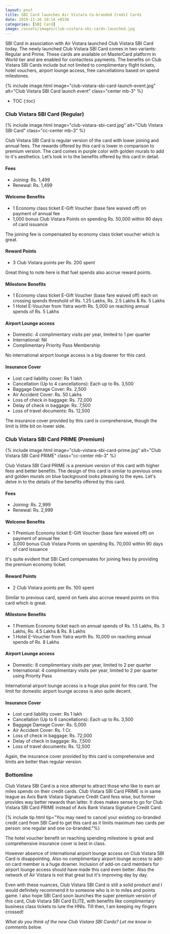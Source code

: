 ```yaml
---
layout: post
title: SBI Card launches Air Vistara Co-branded Credit Cards
date: 2019-11-26 19:14 +0530
categories: [SBI Card]
image: /assets/images/club-vistara-sbi-cards-launched.jpg
---
```


SBI Card in association with Air Vistara launched Club Vistara SBI Card today. The newly launched Club Vistara SBI Card comes in two variants: Regular and Prime. These cards are available on MasterCard platform in World tier and are enabled for contactless payments. The benefits on Club Vistara SBI Cards include but not limited to complimentary flight tickets, hotel vouchers, airport lounge access, free cancellations based on spend milestones.

{% include image.html image="club-vistara-sbi-card-launch-event.jpg" alt="Club Vistara SBI Card launch event" class="center mb-3" %}

* TOC
{:toc}

### Club Vistara SBI Card (Regular)

{% include image.html image="club-vistara-sbi-card.jpg" alt="Club Vistara SBI Card" class="cc-center mb-3" %}

Club Vistara SBI Card is regular version of the card with lower joining and annual fees. The rewards offered by this card is lower in comparison to premium version. The card comes in purple color with golden murals to add to it's aesthetics. Let’s look in to the benefits offered by this card in detail.

#### Fees

- Joining: Rs. 1,499
- Renewal: Rs. 1,499

#### Welcome Benefits

- 1 Economy class ticket E-Gift Voucher (base fare waived off) on payment of annual fee
- 1,000 bonus Club Vistara Points on spending Rs. 50,000 within 90 days of card issuance

The joining fee is compensated by economy class ticket voucher which is great.

#### Reward Points

- 3 Club Vistara points per Rs. 200 spent

Great thing to note here is that fuel spends also accrue reward points.

#### Milestone Benefits

- 1 Economy class ticket E-Gift Voucher (base fare waived off) each on crossing spends threshold of Rs. 1.25 Lakhs, Rs. 2.5 Lakhs & Rs. 5 Lakhs
- 1 Hotel E-Voucher from Yatra worth Rs. 5,000 on reaching annual spends of Rs. 5 Lakhs

#### Airport Lounge access

- Domestic: 4 complimentary visits per year, limited to 1 per quarter
- International: Nil
- Complimentary Priority Pass Membership

No international airport lounge access is a big downer for this card.

#### Insurance Cover

- Lost card liability cover: Rs 1 lakh
- Cancellation (Up to 4 cancellations): Each up to Rs. 3,500
- Baggage Damage Cover: Rs. 2,500
- Air Accident Cover: Rs. 50 Lakhs
- Loss of check in baggage: Rs. 72,000
- Delay of check in baggage: Rs. 7,500
- Loss of travel documents: Rs. 12,500

The insurance cover provided by this card is comprehensive, though the limit is little bit on lower side.

### Club Vistara SBI Card PRIME (Premium)

{% include image.html image="club-vistara-sbi-card-prime.jpg" alt="Club Vistara SBI Card PRIME" class="cc-center mb-3" %}

Club Vistara SBI Card PRIME is a premium version of this card with higher fees and better benefits. The design of this card is similar to previous ones and golden murals on blue background looks pleasing to the eyes. Let's delve in to the details of the benefits offered by this card.

#### Fees

- Joining: Rs. 2,999
- Renewal: Rs. 2,999

#### Welcome Benefits

- 1 Premium Economy ticket E-Gift Voucher (base fare waived off) on payment of annual fee
- 3,000 bonus Club Vistara Points on spending Rs. 70,000 within 90 days of card issuance

It's quite evident that SBI Card compensates for joining fees by providing the premium economy ticket.

#### Reward Points

- 2 Club Vistara points per Rs. 100 spent

Similar to previous card, spend on fuels also accrue reward points on this card which is great.

#### Milestone Benefits

- 1 Premium Economy ticket each on annual spends of Rs. 1.5 Lakhs, Rs. 3 Lakhs, Rs. 4.5 Lakhs & Rs. 8 Lakhs
- 1 Hotel E-Voucher from Yatra worth Rs. 10,000 on reaching annual spends of Rs. 8 Lakhs

#### Airport Lounge access

- Domestic: 8 complimentary visits per year, limited to 2 per quarter
- International: 4 complimentary visits per year, limited to 2 per quarter using Priority Pass

International airport lounge access is a huge plus point for this card. The limit for domestic airport lounge access is also quite decent.

#### Insurance Cover

- Lost card liability cover: Rs 1 lakh
- Cancellation (Up to 6 cancellations): Each up to Rs. 3,500
- Baggage Damage Cover: Rs. 5,000
- Air Accident Cover: Rs. 1 Cr.
- Loss of check in baggage: Rs. 72,000
- Delay of check in baggage: Rs. 7,500
- Loss of travel documents: Rs. 12,500

Again, the insurance cover provided by this card is comprehensive and limits are better than regular version.

### Bottomline

Club Vistara SBI Card is a nice attempt to attract those who like to earn air miles spends on their credit cards. Club Vistara SBI Card PRIME is in same league as Axis Bank Vistara Signature Credit Card fess wise, but former provides way better rewards than latter. It does makes sense to go for Club Vistara SBI Card PRIME instead of Axis Bank Vistara Signature Credit Card.

{% include tip.html tip="You may need to cancel your existing co-branded credit card from SBI Card to get this card as it limits maximum two cards per person: one regular and one co-branded."%}

The hotel voucher benefit on reaching spending milestone is great and comprehensive insurance cover is best in class.

However absence of international airport lounge access on Club Vistara SBI Card is disappointing. Also no complimentary airport lounge access to add-on card member is a huge downer. Inclusion of add-on card members for airport lounge access should have made this card even better. Also the network of Air Vistara is not that great but it's improving day by day.

Even with these nuances, Club Vistara SBI Card is still a solid product and I would definitely recommend it to someone who is in to miles and points game. I also hope SBI Card soon launches the super premium version of this card, Club Vistara SBI Card ELITE, with benefits like complimentary business class tickets to lure the HNIs. Till then, I am keeping my fingers crossed!

_What do you think of the new Club Vistara SBI Cards? Let me know in comments below._
